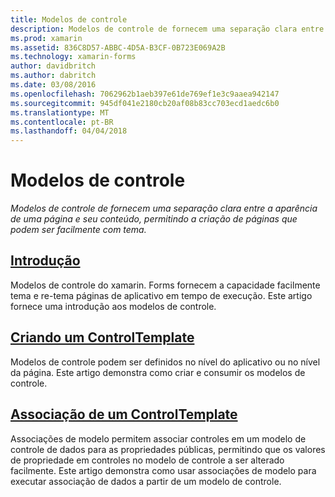```yaml
---
title: Modelos de controle
description: Modelos de controle de fornecem uma separação clara entre a aparência de uma página e seu conteúdo, permitindo a criação de páginas que podem ser facilmente com tema.
ms.prod: xamarin
ms.assetid: 836C8D57-ABBC-4D5A-B3CF-0B723E069A2B
ms.technology: xamarin-forms
author: davidbritch
ms.author: dabritch
ms.date: 03/08/2016
ms.openlocfilehash: 7062962b1aeb397e61de769ef1e3c9aaea942147
ms.sourcegitcommit: 945df041e2180cb20af08b83cc703ecd1aedc6b0
ms.translationtype: MT
ms.contentlocale: pt-BR
ms.lasthandoff: 04/04/2018
---
```

# <a name="control-templates"></a>Modelos de controle

_Modelos de controle de fornecem uma separação clara entre a aparência de uma página e seu conteúdo, permitindo a criação de páginas que podem ser facilmente com tema._

## <a name="introductionintroductionmd"></a>[Introdução](introduction.md)

Modelos de controle do xamarin. Forms fornecem a capacidade facilmente tema e re-tema páginas de aplicativo em tempo de execução. Este artigo fornece uma introdução aos modelos de controle.

## <a name="creating-a-controltemplatecreatingmd"></a>[Criando um ControlTemplate](creating.md)

Modelos de controle podem ser definidos no nível do aplicativo ou no nível da página. Este artigo demonstra como criar e consumir os modelos de controle.

## <a name="binding-from-a-controltemplatetemplate-bindingmd"></a>[Associação de um ControlTemplate](template-binding.md)

Associações de modelo permitem associar controles em um modelo de controle de dados para as propriedades públicas, permitindo que os valores de propriedade em controles no modelo de controle a ser alterado facilmente. Este artigo demonstra como usar associações de modelo para executar associação de dados a partir de um modelo de controle.

